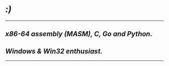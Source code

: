 # ***:)***
---------------------
## ***x86-64 assembly (MASM), C, Go and Python.***
## ***Windows & Win32 enthusiast.***
----------------------
